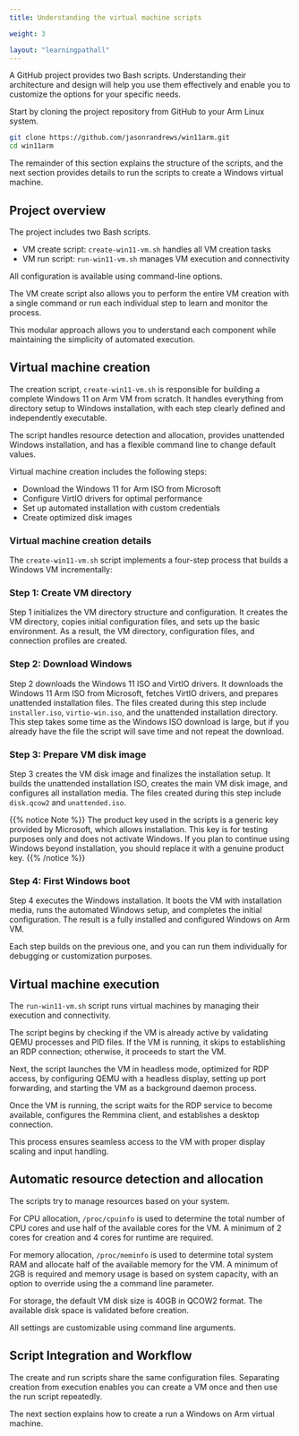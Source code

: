 ```yaml
---
title: Understanding the virtual machine scripts

weight: 3

layout: "learningpathall"
---
```


A GitHub project provides two Bash scripts. Understanding their architecture and design will help you use them effectively and enable you to customize the options for your specific needs.

Start by cloning the project repository from GitHub to your Arm Linux system.

```bash
git clone https://github.com/jasonrandrews/win11arm.git
cd win11arm
```

The remainder of this section explains the structure of the scripts, and the next section provides details to run the scripts to create a Windows virtual machine.

## Project overview

The project includes two Bash scripts. 

- VM create script: `create-win11-vm.sh` handles all VM creation tasks
- VM run script: `run-win11-vm.sh` manages VM execution and connectivity

All configuration is available using command-line options. 

The VM create script also allows you to perform the entire VM creation with a single command or run each individual step to learn and monitor the process. 

This modular approach allows you to understand each component while maintaining the simplicity of automated execution.

## Virtual machine creation

The creation script, `create-win11-vm.sh` is responsible for building a complete Windows 11 on Arm VM from scratch. It handles everything from directory setup to Windows installation, with each step clearly defined and independently executable.

The script handles resource detection and allocation, provides unattended Windows installation, and has a flexible command line to change default values.

Virtual machine creation includes the following steps:

- Download the Windows 11 for Arm ISO from Microsoft
- Configure VirtIO drivers for optimal performance
- Set up automated installation with custom credentials
- Create optimized disk images 

### Virtual machine creation details

The `create-win11-vm.sh` script implements a four-step process that builds a Windows VM incrementally:

### Step 1: Create VM directory

Step 1 initializes the VM directory structure and configuration. It creates the VM directory, copies initial configuration files, and sets up the basic environment. As a result, the VM directory, configuration files, and connection profiles are created. 

### Step 2: Download Windows

Step 2 downloads the Windows 11 ISO and VirtIO drivers. It downloads the Windows 11 Arm ISO from Microsoft, fetches VirtIO drivers, and prepares unattended installation files. The files created during this step include `installer.iso`, `virtio-win.iso`, and the unattended installation directory. This step takes some time as the Windows ISO download is large, but if you already have the file the script will save time and not repeat the download.

### Step 3: Prepare VM disk image

Step 3 creates the VM disk image and finalizes the installation setup. It builds the unattended installation ISO, creates the main VM disk image, and configures all installation media. The files created during this step include `disk.qcow2` and `unattended.iso`.

{{% notice Note %}}
The product key used in the scripts is a generic key provided by Microsoft, which allows installation. This key is for testing purposes only and does not activate Windows. If you plan to continue using Windows beyond installation, you should replace it with a genuine product key.
{{% /notice %}}

### Step 4: First Windows boot

Step 4 executes the Windows installation. It boots the VM with installation media, runs the automated Windows setup, and completes the initial configuration. The result is a fully installed and configured Windows on Arm VM.

Each step builds on the previous one, and you can run them individually for debugging or customization purposes.

## Virtual machine execution

The `run-win11-vm.sh` script runs virtual machines by managing their execution and connectivity. 

The script begins by checking if the VM is already active by validating QEMU processes and PID files. If the VM is running, it skips to establishing an RDP connection; otherwise, it proceeds to start the VM. 

Next, the script launches the VM in headless mode, optimized for RDP access, by configuring QEMU with a headless display, setting up port forwarding, and starting the VM as a background daemon process. 

Once the VM is running, the script waits for the RDP service to become available, configures the Remmina client, and establishes a desktop connection. 

This process ensures seamless access to the VM with proper display scaling and input handling.

## Automatic resource detection and allocation

The scripts try to manage resources based on your system. 

For CPU allocation, `/proc/cpuinfo` is used to determine the total number of CPU cores and use half of the available cores for the VM. A minimum of 2 cores for creation and 4 cores for runtime are required.

For memory allocation, `/proc/meminfo` is used to determine total system RAM and allocate half of the available memory for the VM. A minimum of 2GB is required and memory usage is based on system capacity, with an option to override using the a command line parameter. 

For storage, the default VM disk size is 40GB in QCOW2 format. The available disk space is validated before creation.

All settings are customizable using command line arguments. 

## Script Integration and Workflow

The create and run scripts share the same configuration files. Separating creation from execution enables you can create a VM once and then use the run script repeatedly. 

The next section explains how to create a run a Windows on Arm virtual machine. 